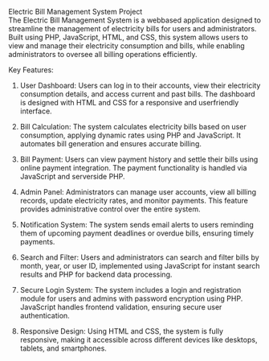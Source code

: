 
Electric Bill Management System Project  
The Electric Bill Management System is a webbased application designed to streamline the management of electricity bills for users and administrators. Built using PHP, JavaScript, HTML, and CSS, this system allows users to view and manage their electricity consumption and bills, while enabling administrators to oversee all billing operations efficiently.

 Key Features:
1. User Dashboard: Users can log in to their accounts, view their electricity consumption details, and access current and past bills. The dashboard is designed with HTML and CSS for a responsive and userfriendly interface.
  
2. Bill Calculation: The system calculates electricity bills based on user consumption, applying dynamic rates using PHP and JavaScript. It automates bill generation and ensures accurate billing.

3. Bill Payment: Users can view payment history and settle their bills using online payment integration. The payment functionality is handled via JavaScript and serverside PHP.

4. Admin Panel: Administrators can manage user accounts, view all billing records, update electricity rates, and monitor payments. This feature provides administrative control over the entire system.

5. Notification System: The system sends email alerts to users reminding them of upcoming payment deadlines or overdue bills, ensuring timely payments.

6. Search and Filter: Users and administrators can search and filter bills by month, year, or user ID, implemented using JavaScript for instant search results and PHP for backend data processing.

7. Secure Login System: The system includes a login and registration module for users and admins with password encryption using PHP. JavaScript handles frontend validation, ensuring secure user authentication.

8. Responsive Design: Using HTML and CSS, the system is fully responsive, making it accessible across different devices like desktops, tablets, and smartphones.

 Technologies Used:
 PHP: Serverside scripting for handling requests, managing databases, and processing payments.
 JavaScript: Frontend interactions, dynamic bill calculations, and form validations.
 HTML & CSS: Design and structure of the web pages, ensuring an intuitive user interface.
 MySQL: Database management for storing user information, bills, and payment records.

This system is ideal for companies or utility services looking to digitize their billing process, provide realtime data to users, and reduce manual errors in bill generation and management. electic_bill_management
